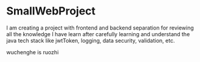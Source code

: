 # SmallWebProject
I am creating a project with frontend and backend separation for reviewing all the knowledge I have learn after carefully learning and understand the java tech stack like jwtToken, logging, data security, validation, etc.

wuchenghe is ruozhi
